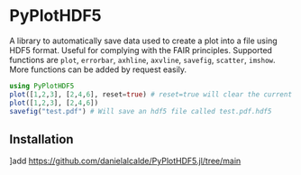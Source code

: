 
# PyPlotHDF5

A library to automatically save data used to create a plot into a file using HDF5 format. Useful for complying with the FAIR principles. Supported functions are  `plot`, `errorbar`, `axhline`, `axvline`, `savefig`, `scatter`, `imshow`. More functions can be added by request easily.

```jl
using PyPlotHDF5
plot([1,2,3], [2,4,6], reset=true) # reset=true will clear the current saved data or alternatively use reset_hd5data() to clear the data
plot([1,2,3], [2,4,6])
savefig("test.pdf") # Will save an hdf5 file called test.pdf.hdf5
```

## Installation
]add https://github.com/danielalcalde/PyPlotHDF5.jl/tree/main
